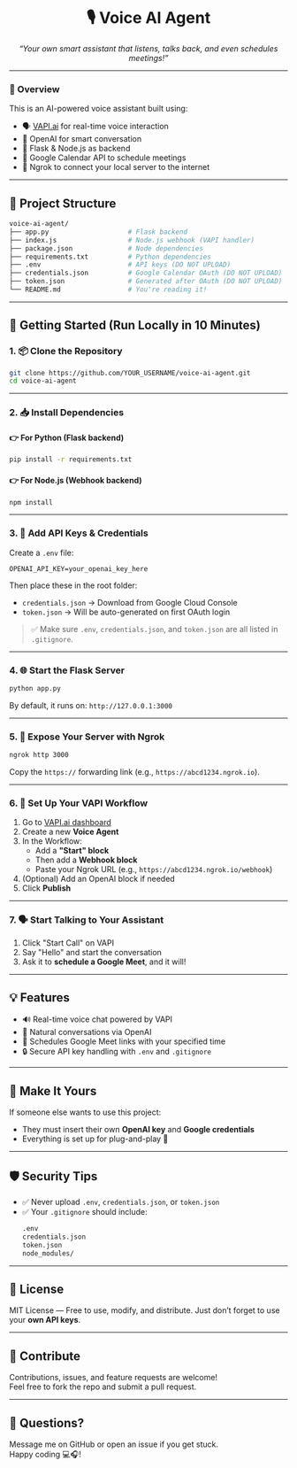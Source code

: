 <h1 align="center">🎙️ Voice AI Agent</h1>
<p align="center">
  <i>“Your own smart assistant that listens, talks back, and even schedules meetings!”</i>
</p>

---

### 🌟 Overview

This is an AI-powered voice assistant built using:
- 🗣️ [VAPI.ai](https://vapi.ai) for real-time voice interaction
- 🤖 OpenAI for smart conversation
- 🧠 Flask & Node.js as backend
- 📅 Google Calendar API to schedule meetings
- 🔗 Ngrok to connect your local server to the internet

---

## 📁 Project Structure

```bash
voice-ai-agent/
├── app.py                    # Flask backend
├── index.js                  # Node.js webhook (VAPI handler)
├── package.json              # Node dependencies
├── requirements.txt          # Python dependencies
├── .env                      # API keys (DO NOT UPLOAD)
├── credentials.json          # Google Calendar OAuth (DO NOT UPLOAD)
├── token.json                # Generated after OAuth (DO NOT UPLOAD)
└── README.md                 # You're reading it!
```

---

## 🚀 Getting Started (Run Locally in 10 Minutes)

### 1. 📦 Clone the Repository

```bash
git clone https://github.com/YOUR_USERNAME/voice-ai-agent.git
cd voice-ai-agent
```

---

### 2. 📥 Install Dependencies

#### 👉 For Python (Flask backend)

```bash
pip install -r requirements.txt
```

#### 👉 For Node.js (Webhook backend)

```bash
npm install
```

---

### 3. 🔐 Add API Keys & Credentials

Create a `.env` file:

```
OPENAI_API_KEY=your_openai_key_here
```

Then place these in the root folder:
- `credentials.json` → Download from Google Cloud Console
- `token.json` → Will be auto-generated on first OAuth login

> ✅ Make sure `.env`, `credentials.json`, and `token.json` are all listed in `.gitignore`.

---

### 4. 🌐 Start the Flask Server

```bash
python app.py
```

By default, it runs on: `http://127.0.0.1:3000`

---

### 5. 🛜 Expose Your Server with Ngrok

```bash
ngrok http 3000
```

Copy the `https://` forwarding link (e.g., `https://abcd1234.ngrok.io`).

---

### 6. 🧠 Set Up Your VAPI Workflow

1. Go to [VAPI.ai dashboard](https://app.vapi.ai)
2. Create a new **Voice Agent**
3. In the Workflow:
   - Add a **"Start" block**
   - Then add a **Webhook block**
   - Paste your Ngrok URL (e.g., `https://abcd1234.ngrok.io/webhook`)
4. (Optional) Add an OpenAI block if needed
5. Click **Publish**

---

### 7. 🗣️ Start Talking to Your Assistant

1. Click "Start Call" on VAPI
2. Say "Hello" and start the conversation
3. Ask it to **schedule a Google Meet**, and it will!

---

## 💡 Features

- 🔊 Real-time voice chat powered by VAPI
- 🧠 Natural conversations via OpenAI
- 📅 Schedules Google Meet links with your specified time
- 🔒 Secure API key handling with `.env` and `.gitignore`

---

## 👤 Make It Yours

If someone else wants to use this project:
- They must insert their own **OpenAI key** and **Google credentials**
- Everything is set up for plug-and-play 🚀

---

## 🛡️ Security Tips

- ✅ Never upload `.env`, `credentials.json`, or `token.json`
- ✅ Your `.gitignore` should include:
  ```bash
  .env
  credentials.json
  token.json
  node_modules/
  ```

---

## 📄 License

MIT License — Free to use, modify, and distribute. Just don’t forget to use your **own API keys**.

---

## 🤝 Contribute

Contributions, issues, and feature requests are welcome!  
Feel free to fork the repo and submit a pull request.

---

## 💬 Questions?

Message me on GitHub or open an issue if you get stuck.  
Happy coding 💻🎧!
